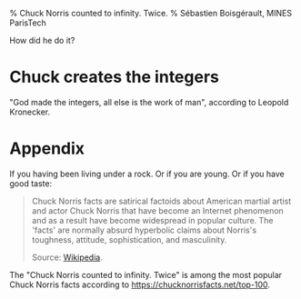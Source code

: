 % Chuck Norris counted to infinity. Twice.
% Sébastien Boisgérault, MINES ParisTech

How did he do it?

Chuck creates the integers
================================================================================

"God made the integers, all else is the work of man", according to Leopold Kronecker.

Appendix
================================================================================

If you having been living under a rock. Or if you are young. 
Or if you have good taste:

> Chuck Norris facts are satirical factoids about American martial artist and 
> actor Chuck Norris that have become an Internet phenomenon and as a result 
> have become widespread in popular culture. 
> The 'facts' are normally absurd hyperbolic claims about Norris's toughness, 
> attitude, sophistication, and masculinity. 
>
> Source: [Wikipedia](https://en.wikipedia.org/wiki/Chuck_Norris_facts).

The "Chuck Norris counted to infinity. Twice" is among the most popular
Chuck Norris facts according to <https://chucknorrisfacts.net/top-100>.